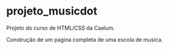 # projeto_musicdot
Projeto do curso de HTML/CSS da Caelum.

Construção de um pagina completa de uma escola de musica.
